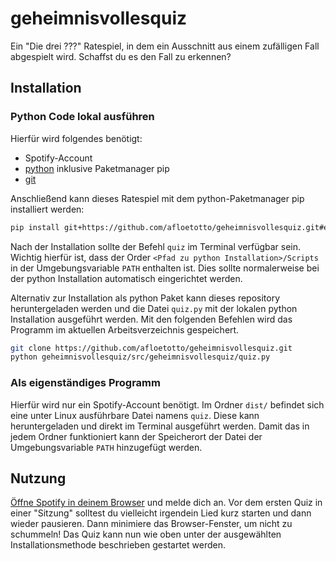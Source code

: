 # geheimnisvollesquiz

Ein "Die drei ???" Ratespiel, in dem ein Ausschnitt aus einem zufälligen Fall
abgespielt wird.
Schaffst du es den Fall zu erkennen?

## Installation

### Python Code lokal ausführen

Hierfür wird folgendes benötigt:

- Spotify-Account
- [python](https://www.python.org/downloads/) inklusive Paketmanager pip
- [git](https://git-scm.com/downloads)

Anschließend kann dieses Ratespiel mit dem python-Paketmanager pip installiert werden:

```bash
pip install git+https://github.com/afloetotto/geheimnisvollesquiz.git#egg=geheimnisvollesquiz
```

Nach der Installation sollte der Befehl `quiz` im Terminal verfügbar sein.
Wichtig hierfür ist, dass der Order `<Pfad zu python Installation>/Scripts` in
der Umgebungsvariable `PATH` enthalten ist.
Dies sollte normalerweise bei der python Installation automatisch eingerichtet werden.

Alternativ zur Installation als python Paket kann dieses repository heruntergeladen
werden und die Datei ``quiz.py`` mit der lokalen python Installation ausgeführt werden.
Mit den folgenden Befehlen wird das Programm im aktuellen Arbeitsverzeichnis
gespeichert.

```bash
git clone https://github.com/afloetotto/geheimnisvollesquiz.git
python geheimnisvollesquiz/src/geheimnisvollesquiz/quiz.py
```

### Als eigenständiges Programm

Hierfür wird nur ein Spotify-Account benötigt.
Im Ordner `dist/` befindet sich eine unter Linux ausführbare Datei namens `quiz`.
Diese kann heruntergeladen und direkt im Terminal ausgeführt werden.
Damit das in jedem Ordner funktioniert kann der Speicherort der Datei der
Umgebungsvariable `PATH` hinzugefügt werden.

## Nutzung

[Öffne Spotify in deinem Browser](https://open.spotify.com/) und melde dich an.
Vor dem ersten Quiz in einer "Sitzung" solltest du vielleicht irgendein Lied
kurz starten und dann wieder pausieren.
Dann minimiere das Browser-Fenster, um nicht zu schummeln!
Das Quiz kann nun wie oben unter der ausgewählten Installationsmethode beschrieben gestartet werden.
